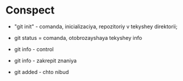 # Conspect

* "git init" - comanda, inicializaciya, repozitoriy v tekyshey direktorii; 

* git status = comanda, otobrozayshaya tekyshey info

* git info - control

* git info - zakrepit znaniya

* git added - chto nibud